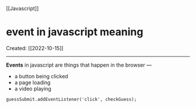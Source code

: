 [[Javascript]]

# event in javascript meaning
Created:  [[2022-10-15]]

---
**Events** in javascript are things that happen in the browser —
- a button being clicked
- a page loading
- a video playing

```JS
guessSubmit.addEventListener('click', checkGuess);
```









